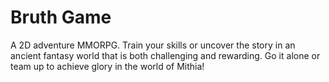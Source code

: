 # Bruth Game
A 2D adventure MMORPG. Train your skills or uncover the story in an ancient fantasy world that is both challenging and rewarding. Go it alone or team up to achieve glory in the world of Mithia!
